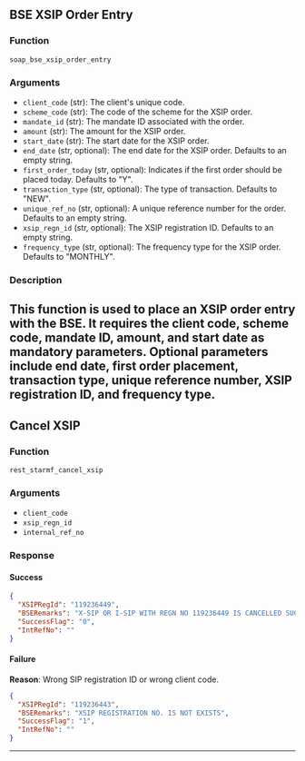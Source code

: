 ## BSE XSIP Order Entry

### Function
`soap_bse_xsip_order_entry`

### Arguments
- `client_code` (str): The client's unique code.
- `scheme_code` (str): The code of the scheme for the XSIP order.
- `mandate_id` (str): The mandate ID associated with the order.
- `amount` (str): The amount for the XSIP order.
- `start_date` (str): The start date for the XSIP order.
- `end_date` (str, optional): The end date for the XSIP order. Defaults to an empty string.
- `first_order_today` (str, optional): Indicates if the first order should be placed today. Defaults to "Y".
- `transaction_type` (str, optional): The type of transaction. Defaults to "NEW".
- `unique_ref_no` (str, optional): A unique reference number for the order. Defaults to an empty string.
- `xsip_regn_id` (str, optional): The XSIP registration ID. Defaults to an empty string.
- `frequency_type` (str, optional): The frequency type for the XSIP order. Defaults to "MONTHLY".

### Description
This function is used to place an XSIP order entry with the BSE. It requires the client code, scheme code, mandate ID, amount, and start date as mandatory parameters. Optional parameters include end date, first order placement, transaction type, unique reference number, XSIP registration ID, and frequency type.
---

## Cancel XSIP

### Function
`rest_starmf_cancel_xsip`

### Arguments
- `client_code`
- `xsip_regn_id`
- `internal_ref_no`

### Response

#### Success
```json
{
  "XSIPRegId": "119236449",
  "BSERemarks": "X-SIP OR I-SIP WITH REGN NO 119236449 IS CANCELLED SUCCESSFULLY",
  "SuccessFlag": "0",
  "IntRefNo": ""
}
```

#### Failure
**Reason**: Wrong SIP registration ID or wrong client code.
```json
{
  "XSIPRegId": "119236443",
  "BSERemarks": "XSIP REGISTRATION NO. IS NOT EXISTS",
  "SuccessFlag": "1",
  "IntRefNo": ""
}
```
---